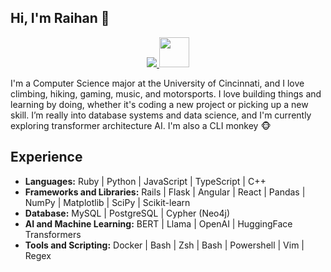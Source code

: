 ## Hi, I'm Raihan :robot:

<p align="center">

  <a href="https://skillicons.dev">
    <img src="https://skillicons.dev/icons?i=py,ruby,javascript,typescript,cpp,rails,flask,angular,react,docker,mysql,postgres,graphql" />
    <img src=https://user-images.githubusercontent.com/25181517/182884027-02cf00e4-6ac5-49a8-816d-3287a26bc5b4.png width="48" />
  </a>
</p>

<!-- [![Raihan's GitHub stats](https://github-readme-stats.vercel.app/api?username=rai1975)](https://github.com/rai1975/github-readme-stats) -->

I'm a Computer Science major at the University of Cincinnati, and I love climbing, hiking, gaming, music, and motorsports. I love building things and learning by doing, whether it's coding a new project or picking up a new skill. I’m really into database systems and data science, and I'm currently exploring transformer architecture AI. I'm also a CLI monkey 🐵

## Experience
- **Languages:** Ruby | Python | JavaScript | TypeScript | C++
- **Frameworks and Libraries:** Rails | Flask | Angular | React | Pandas | NumPy | Matplotlib | SciPy | Scikit-learn
- **Database:** MySQL | PostgreSQL | Cypher (Neo4j)
- **AI and Machine Learning:** BERT | Llama | OpenAI | HuggingFace Transformers
- **Tools and Scripting:** Docker | Bash | Zsh | Bash | Powershell | Vim | Regex
<!--
**Rai1975/Rai1975** is a ✨ _special_ ✨ repository because its `README.md` (this file) appears on your GitHub profile.

Here are some ideas to get you started:

- 🔭 I’m currently working on ...
- 🌱 I’m currently learning ...
- 👯 I’m looking to collaborate on ...
- 🤔 I’m looking for help with ...
- 💬 Ask me about ...
- 📫 How to reach me: ...
- 😄 Pronouns: ...
- ⚡ Fun fact: ...
-->
